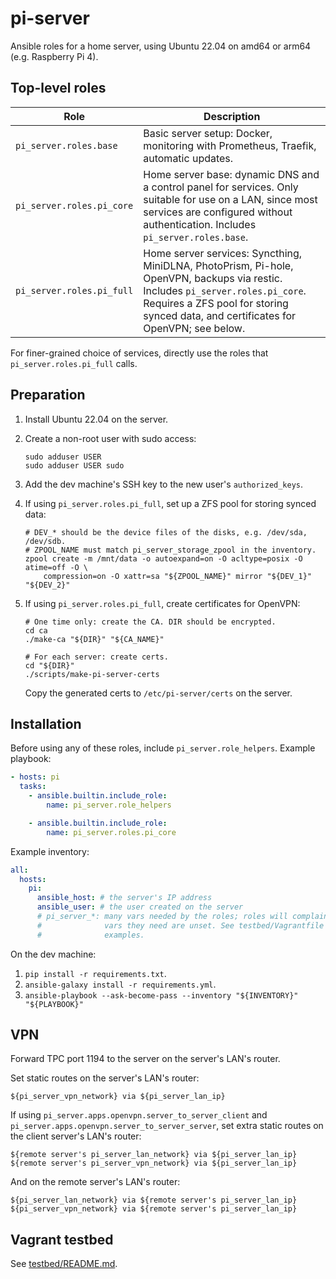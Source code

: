 # pi-server

Ansible roles for a home server, using Ubuntu 22.04 on amd64 or arm64 (e.g.
Raspberry Pi 4).

## Top-level roles

| Role | Description |
| --- | --- |
| `pi_server.roles.base` | Basic server setup: Docker, monitoring with Prometheus, Traefik, automatic updates. |
| `pi_server.roles.pi_core` | Home server base: dynamic DNS and a control panel for services. Only suitable for use on a LAN, since most services are configured without authentication. Includes `pi_server.roles.base`. |
| `pi_server.roles.pi_full`| Home server services: Syncthing, MiniDLNA, PhotoPrism, Pi-hole, OpenVPN, backups via restic. Includes `pi_server.roles.pi_core`. Requires a ZFS pool for storing synced data, and certificates for OpenVPN; see below. |

For finer-grained choice of services, directly use the roles that
`pi_server.roles.pi_full` calls.

## Preparation

1. Install Ubuntu 22.04 on the server.

2. Create a non-root user with sudo access:

    ```shell
    sudo adduser USER
    sudo adduser USER sudo
    ```

3. Add the dev machine's SSH key to the new user's `authorized_keys`.

4. If using `pi_server.roles.pi_full`, set up a ZFS pool for storing synced
   data:

    ```shell
    # DEV_* should be the device files of the disks, e.g. /dev/sda, /dev/sdb.
    # ZPOOL_NAME must match pi_server_storage_zpool in the inventory.
    zpool create -m /mnt/data -o autoexpand=on -O acltype=posix -O atime=off -O \
        compression=on -O xattr=sa "${ZPOOL_NAME}" mirror "${DEV_1}" "${DEV_2}"
    ```

5. If using `pi_server.roles.pi_full`, create certificates for OpenVPN:

    ```shell
    # One time only: create the CA. DIR should be encrypted.
    cd ca
    ./make-ca "${DIR}" "${CA_NAME}"

    # For each server: create certs.
    cd "${DIR}"
    ./scripts/make-pi-server-certs
    ```

   Copy the generated certs to `/etc/pi-server/certs` on the server.

## Installation

Before using any of these roles, include `pi_server.role_helpers`. Example
playbook:

```yaml
- hosts: pi
  tasks:
    - ansible.builtin.include_role:
        name: pi_server.role_helpers

    - ansible.builtin.include_role:
        name: pi_server.roles.pi_core
```

Example inventory:

```yaml
all:
  hosts:
    pi:
      ansible_host: # the server's IP address
      ansible_user: # the user created on the server
      # pi_server_*: many vars needed by the roles; roles will complain if the
      #              vars they need are unset. See testbed/Vagrantfile for
      #              examples.

```

On the dev machine:

1. `pip install -r requirements.txt`.
2. `ansible-galaxy install -r requirements.yml`.
3. `ansible-playbook --ask-become-pass --inventory "${INVENTORY}" "${PLAYBOOK}"`

## VPN

Forward TPC port 1194 to the server on the server's LAN's router.

Set static routes on the server's LAN's router:

```text
${pi_server_vpn_network} via ${pi_server_lan_ip}
```

If using `pi_server.apps.openvpn.server_to_server_client` and
`pi_server.apps.openvpn.server_to_server_server`, set extra static routes on the
client server's LAN's router:

```text
${remote server's pi_server_lan_network} via ${pi_server_lan_ip}
${remote server's pi_server_vpn_network} via ${pi_server_lan_ip}
```

And on the remote server's LAN's router:

```text
${pi_server_lan_network} via ${remote server's pi_server_lan_ip}
${pi_server_vpn_network} via ${remote server's pi_server_lan_ip}
```

## Vagrant testbed

See [testbed/README.md](testbed/README.md).
